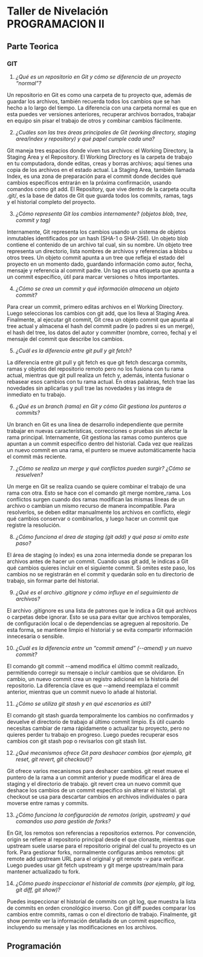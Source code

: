 # Taller de Nivelación PROGRAMACION II
## Parte Teorica

### GIT

1. *¿Qué es un repositorio en Git y cómo se diferencia de un proyecto “normal”?*

Un repositorio en Git es como una carpeta de tu proyecto que, además de guardar los archivos, también recuerda todos los cambios que se han hecho a lo largo del tiempo. La diferencia con una carpeta normal es que en esta puedes ver versiones anteriores, recuperar archivos borrados, trabajar en equipo sin pisar el trabajo de otros y combinar cambios fácilmente.

2. *¿Cuáles son las tres áreas principales de Git (working directory, staging area/index y repository) y qué papel cumple cada una?*

Git maneja tres espacios donde viven tus archivos: el Working Directory, la Staging Area y el Repository. El Working Directory es la carpeta de trabajo en tu computadora, donde editas, creas y borras archivos; aquí tienes una copia de los archivos en el estado actual. La Staging Area, también llamada Index, es una zona de preparación para el commit donde decides qué cambios específicos entrarán en la próxima confirmación, usando comandos como git add. El Repository, que vive dentro de la carpeta oculta .git/, es la base de datos de Git que guarda todos los commits, ramas, tags y el historial completo del proyecto.

3. *¿Cómo representa Git los cambios internamente? (objetos blob, tree, commit y tag)*

Internamente, Git representa los cambios usando un sistema de objetos inmutables identificados por un hash (SHA-1 o SHA-256). Un objeto blob contiene el contenido de un archivo tal cual, sin su nombre. Un objeto tree representa un directorio, lista nombres de archivos y referencias a blobs u otros trees. Un objeto commit apunta a un tree que refleja el estado del proyecto en un momento dado, guardando información como autor, fecha, mensaje y referencia al commit padre. Un tag es una etiqueta que apunta a un commit específico, útil para marcar versiones o hitos importantes.

4. *¿Cómo se crea un commit y qué información almacena un objeto commit?*

Para crear un commit, primero editas archivos en el Working Directory. Luego seleccionas los cambios con git add, que los lleva al Staging Area. Finalmente, al ejecutar git commit, Git crea un objeto commit que apunta al tree actual y almacena el hash del commit padre (o padres si es un merge), el hash del tree, los datos del autor y committer (nombre, correo, fecha) y el mensaje del commit que describe los cambios.

5. *¿Cuál es la diferencia entre git pull y git fetch?*

La diferencia entre git pull y git fetch es que git fetch descarga commits, ramas y objetos del repositorio remoto pero no los fusiona con tu rama actual, mientras que git pull realiza un fetch y, además, intenta fusionar o rebasear esos cambios con tu rama actual. En otras palabras, fetch trae las novedades sin aplicarlas y pull trae las novedades y las integra de inmediato en tu trabajo.

6. *¿Qué es un branch (rama) en Git y cómo Git gestiona los punteros a commits?*

Un branch en Git es una línea de desarrollo independiente que permite trabajar en nuevas características, correcciones o pruebas sin afectar la rama principal. Internamente, Git gestiona las ramas como punteros que apuntan a un commit específico dentro del historial. Cada vez que realizas un nuevo commit en una rama, el puntero se mueve automáticamente hacia el commit más reciente.

7. *¿Cómo se realiza un merge y qué conflictos pueden surgir? ¿Cómo se resuelven?*

Un merge en Git se realiza cuando se quiere combinar el trabajo de una rama con otra. Esto se hace con el comando git merge nombre_rama. Los conflictos surgen cuando dos ramas modifican las mismas líneas de un archivo o cambian un mismo recurso de manera incompatible. Para resolverlos, se deben editar manualmente los archivos en conflicto, elegir qué cambios conservar o combinarlos, y luego hacer un commit que registre la resolución.

8. *¿Cómo funciona el área de staging (git add) y qué pasa si omito este paso?*

El área de staging (o index) es una zona intermedia donde se preparan los archivos antes de hacer un commit. Cuando usas git add, le indicas a Git qué cambios quieres incluir en el siguiente commit. Si omites este paso, los cambios no se registrarán en el commit y quedarán solo en tu directorio de trabajo, sin formar parte del historial.

9. *¿Qué es el archivo .gitignore y cómo influye en el seguimiento de archivos?*

El archivo .gitignore es una lista de patrones que le indica a Git qué archivos o carpetas debe ignorar. Esto se usa para evitar que archivos temporales, de configuración local o de dependencias se agreguen al repositorio. De esta forma, se mantiene limpio el historial y se evita compartir información innecesaria o sensible.

10. *¿Cuál es la diferencia entre un “commit amend” (--amend) y un nuevo commit?*

El comando git commit --amend modifica el último commit realizado, permitiendo corregir su mensaje o incluir cambios que se olvidaron. En cambio, un nuevo commit crea un registro adicional en la historia del repositorio. La diferencia clave es que --amend reemplaza el commit anterior, mientras que un commit nuevo lo añade al historial.

11. *¿Cómo se utiliza git stash y en qué escenarios es útil?*

El comando git stash guarda temporalmente los cambios no confirmados y devuelve el directorio de trabajo al último commit limpio. Es útil cuando necesitas cambiar de rama rápidamente o actualizar tu proyecto, pero no quieres perder tu trabajo en progreso. Luego puedes recuperar esos cambios con git stash pop o revisarlos con git stash list.

12. *¿Qué mecanismos ofrece Git para deshacer cambios (por ejemplo, git reset, git revert, git checkout)?*

Git ofrece varios mecanismos para deshacer cambios. git reset mueve el puntero de la rama a un commit anterior y puede modificar el área de staging y el directorio de trabajo. git revert crea un nuevo commit que deshace los cambios de un commit específico sin alterar el historial. git checkout se usa para descartar cambios en archivos individuales o para moverse entre ramas y commits.

13. *¿Cómo funciona la configuración de remotos (origin, upstream) y qué comandos uso para gestión de forks?*

En Git, los remotos son referencias a repositorios externos. Por convención, origin se refiere al repositorio principal desde el que clonaste, mientras que upstream suele usarse para el repositorio original del cual tu proyecto es un fork. Para gestionar forks, normalmente configuras ambos remotos: git remote add upstream URL para el original y git remote -v para verificar. Luego puedes usar git fetch upstream y git merge upstream/main para mantener actualizado tu fork.

14.  *¿Cómo puedo inspeccionar el historial de commits (por ejemplo, git log, git diff, git show)?* 

Puedes inspeccionar el historial de commits con git log, que muestra la lista de commits en orden cronológico inverso. Con git diff puedes comparar los cambios entre commits, ramas o con el directorio de trabajo. Finalmente, git show permite ver la información detallada de un commit específico, incluyendo su mensaje y las modificaciones en los archivos.

## Programación